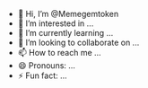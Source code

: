 - 👋 Hi, I’m @Memegemtoken
- 👀 I’m interested in ...
- 🌱 I’m currently learning ...
- 💞️ I’m looking to collaborate on ...
- 📫 How to reach me ...
- 😄 Pronouns: ...
- ⚡ Fun fact: ...

<!---
Memegemtoken/Memegemtoken is a ✨ special ✨ repository because its `README.md` (this file) appears on your GitHub profile.
You can click the Preview link to take a look at your changes.
--->
